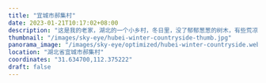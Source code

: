 ```yaml
---
title: "宜城市郝集村"
date: 2023-01-21T10:17:02+08:00
description: "这是我的老家，湖北的一个小乡村，冬日里，没了郁郁葱葱的树木，有些荒凉。"
thumbnail: "/images/sky-eye/hubei-winter-countryside-thumb.jpg"
panorama_image: "/images/sky-eye/optimized/hubei-winter-countryside.webp"
location: "湖北省宜城市郝集村"
coordinates: "31.634700,112.375222"
draft: false
---
```

